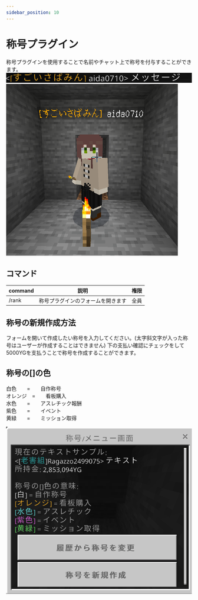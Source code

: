 ```yaml
---
sidebar_position: 10
---
```


# 称号プラグイン

称号プラグインを使用することで名前やチャット上で称号を付与することができます。
![rank-massege](./img/rank1.png)
![rank-player](./img/rank2.png)

## コマンド

| command | 説明                               | 権限 | 
| :------ | ---------------------------------- | ---- | 
| /rank   | 称号プラグインのフォームを開きます | 全員 | 

## 称号の新規作成方法

フォームを開いて作成したい称号を入力してください。(太字斜文字が入った称号はユーザーが作成することはできません)
下の支払い確認にチェックをして5000YGを支払うことで称号を作成することができます。

## 称号の[]の色

白色　　=　　自作称号  
オレンジ　=　　看板購入  
水色　　=　　アスレチック報酬  
紫色　　=　　イベント  
黄緑　　=　　ミッション取得  

![rank-coler](./img/rank4.png)
